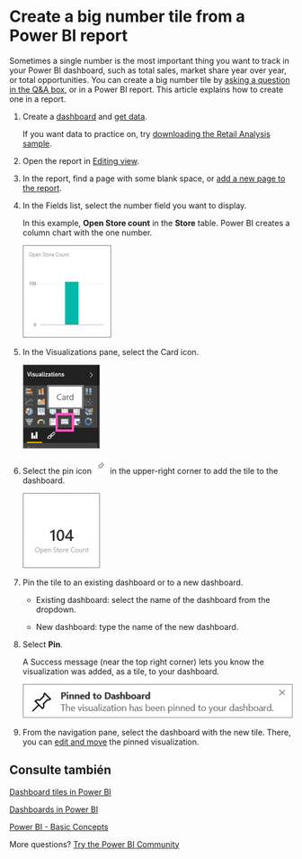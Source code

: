<properties
   pageTitle="Create a big number tile from a Power BI report"
   description="Create a big number tile from a Power BI report"
   services="powerbi"
   documentationCenter=""
   authors="mihart"
   manager="mblythe"
   backup=""
   editor=""
   tags=""
   qualityFocus="no"
   qualityDate=""/>

<tags
   ms.service="powerbi"
   ms.devlang="NA"
   ms.topic="article"
   ms.tgt_pltfrm="NA"
   ms.workload="powerbi"
   ms.date="10/07/2016"
   ms.author="mihart"/>
# Create a big number tile from a Power BI report

Sometimes a single number is the most important thing you want to track in your Power BI dashboard, such as total sales, market share year over year, or total opportunities. You can create a big number tile by <bpt id="p1">[</bpt>asking a question in the Q&amp;A box<ept id="p1">](powerbi-service-create-a-big-number-tile-for-a-dashboard.md)</ept>, or in a Power BI report. This article explains how to create one in a report.

1.  Create a <bpt id="p1">[</bpt>dashboard<ept id="p1">](powerbi-service-dashboards.md)</ept> and <bpt id="p2">[</bpt>get data<ept id="p2">](powerbi-service-get-data.md)</ept>.

    If you want data to practice on, try <bpt id="p1">[</bpt>downloading the Retail Analysis sample<ept id="p1">](powerbi-sample-retail-analysis-take-a-tour.md)</ept>. 

2.  Open the report in <bpt id="p1">[</bpt>Editing view<ept id="p1">](powerbi-service-go-from-reading-view-to-editing-view.md)</ept>.

4.  In the report, find a page with some blank space, or <bpt id="p1">[</bpt>add a new page to the report<ept id="p1">](powerbi-service-add-a-page-to-a-report.md)</ept>.

5.  In the Fields list, select the number field you want to display.

    In this example, <bpt id="p1">**</bpt>Open Store count<ept id="p1">**</ept> in the <bpt id="p2">**</bpt>Store<ept id="p2">**</ept> table. Power BI creates a column chart with the one number.

    ![](media/powerbi-service-create-a-big-number-tile-from-a-power-bi-report/PBI_RptNumberTileChart.png)

6.  In the Visualizations pane, select the Card icon.

    ![](media/powerbi-service-create-a-big-number-tile-from-a-power-bi-report/PBI_ChangeChartCard.png)

7.  Select the pin icon <ph id="ph1">![](media/powerbi-service-create-a-big-number-tile-from-a-power-bi-report/PBI_PinTile.png)</ph> in the upper-right corner to add the tile to the dashboard. 

    ![](media/powerbi-service-create-a-big-number-tile-from-a-power-bi-report/PBI_DashNumberTileReport.png)

8.  Pin the tile to an existing dashboard or to a new dashboard. 

    -   Existing dashboard: select the name of the dashboard from the dropdown.

    -   New dashboard: type the name of the new dashboard.

9.  Select <bpt id="p1">**</bpt>Pin<ept id="p1">**</ept>.

    A Success message (near the top right corner) lets you know the visualization was added, as a tile, to your dashboard.

    ![](media/powerbi-service-create-a-big-number-tile-from-a-power-bi-report/pinSuccess.png)

10. From the navigation pane, select the dashboard with the new tile. There, you can <bpt id="p1">[</bpt>edit and move<ept id="p1">](powerbi-service-edit-a-tile-in-a-dashboard.md)</ept> the pinned visualization.



## Consulte también

[Dashboard tiles in Power BI](powerbi-service-dashboard-tiles.md)

[Dashboards in Power BI](powerbi-service-dashboards.md)

[Power BI - Basic Concepts](powerbi-service-basic-concepts.md)

[](powerbi-service-dashboards.md)

More questions? [Try the Power BI Community](http://community.powerbi.com/)
